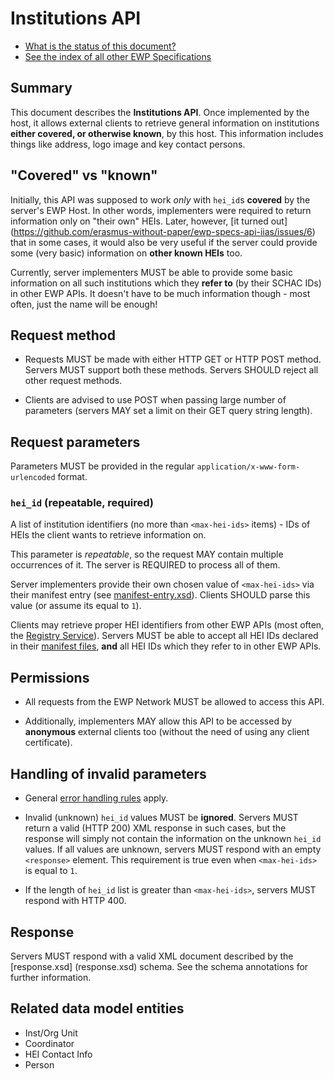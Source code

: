 Institutions API
================

* [What is the status of this document?][statuses]
* [See the index of all other EWP Specifications][develhub]


Summary
-------

This document describes the **Institutions API**. Once implemented by the host,
it allows external clients to retrieve general information on institutions
**either covered, or otherwise known**, by this host. This information
includes things like address, logo image and key contact persons.


<a name="known-heis"></a>

"Covered" vs "known"
--------------------

Initially, this API was supposed to work *only* with `hei_id`s **covered** by
the server's EWP Host. In other words, implementers were required to return
information only on "their own" HEIs. Later, however, [it turned out]
(https://github.com/erasmus-without-paper/ewp-specs-api-iias/issues/6) that in
some cases, it would also be very useful if the server could provide some
(very basic) information on **other known HEIs** too.

Currently, server implementers MUST be able to provide some basic information
on all such institutions which they **refer to** (by their SCHAC IDs) in other
EWP APIs. It doesn't have to be much information though - most often, just the
name will be enough!


Request method
--------------

 * Requests MUST be made with either HTTP GET or HTTP POST method. Servers MUST
   support both these methods. Servers SHOULD reject all other request methods.

 * Clients are advised to use POST when passing large number of parameters
   (servers MAY set a limit on their GET query string length).


Request parameters
------------------

Parameters MUST be provided in the regular `application/x-www-form-urlencoded`
format.


### `hei_id` (repeatable, required)

A list of institution identifiers (no more than `<max-hei-ids>` items) - IDs of
HEIs the client wants to retrieve information on.

This parameter is *repeatable*, so the request MAY contain multiple occurrences
of it. The server is REQUIRED to process all of them.

Server implementers provide their own chosen value of `<max-hei-ids>` via their
manifest entry (see [manifest-entry.xsd](manifest-entry.xsd)). Clients SHOULD
parse this value (or assume its equal to `1`).

Clients may retrieve proper HEI identifiers from other EWP APIs (most often,
the [Registry Service][registry-spec]). Servers MUST be able to accept all HEI
IDs declared in their [manifest files][discovery-api], **and** all HEI IDs
which they refer to in other EWP APIs.


Permissions
-----------

 * All requests from the EWP Network MUST be allowed to access this API.

 * Additionally, implementers MAY allow this API to be accessed by
   **anonymous** external clients too (without the need of using any client
   certificate).


Handling of invalid parameters
------------------------------

 * General [error handling rules][error-handling] apply.

 * Invalid (unknown) `hei_id` values MUST be **ignored**. Servers MUST return
   a valid (HTTP 200) XML response in such cases, but the response will simply
   not contain the information on the unknown `hei_id` values. If all values
   are unknown, servers MUST respond with an empty `<response>` element.
   This requirement is true even when `<max-hei-ids>` is equal to `1`.

 * If the length of `hei_id` list is greater than `<max-hei-ids>`, servers
   MUST respond with HTTP 400.


Response
--------

Servers MUST respond with a valid XML document described by the [response.xsd]
(response.xsd) schema. See the schema annotations for further information.


Related data model entities
---------------------------

 * Inst/Org Unit
 * Coordinator
 * HEI Contact Info
 * Person


[develhub]: http://developers.erasmuswithoutpaper.eu/
[statuses]: https://github.com/erasmus-without-paper/ewp-specs-management#statuses
[registry-spec]: https://github.com/erasmus-without-paper/ewp-specs-api-registry
[discovery-api]: https://github.com/erasmus-without-paper/ewp-specs-api-discovery
[echo]: https://github.com/erasmus-without-paper/ewp-specs-api-echo
[error-handling]: https://github.com/erasmus-without-paper/ewp-specs-architecture#error-handling

